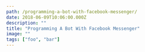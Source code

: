 ```yaml
---
path: /programming-a-bot-with-facebook-messenger/
date: 2018-06-09T10:06:00.000Z
description: ""
title: "Programming A Bot With Facebook Messenger"
image: ""
tags: ["foo", "bar"]
---
```


